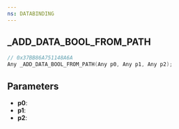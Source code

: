 ```yaml
---
ns: DATABINDING
---
```

## _ADD_DATA_BOOL_FROM_PATH

```c
// 0x37BB86A751148A6A
Any _ADD_DATA_BOOL_FROM_PATH(Any p0, Any p1, Any p2);
```

## Parameters
* **p0**:
* **p1**:
* **p2**:
